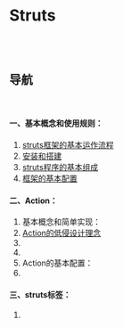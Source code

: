 # Struts

<br><br>

## 导航

<br>

#### 一、基本概念和使用规则：
1. [struts框架的基本运作流程](基本概念和使用规则/struts框架的基本运作流程.jpg)
2. [安装和搭建](基本概念和使用规则/安装和搭建.md#安装和搭建)
3. [struts程序的基本组成](基本概念和使用规则/struts程序的基本组成.md#struts程序的基本组成)
4. [框架的基本配置](基本概念和使用规则/框架的基本配置.md#框架的基本配置)

#### 二、Action：
1. 基本概念和简单实现：
  1. [Action的低侵设计理念](基本概念和简单实现/Action的低侵设计理念.md#action的低侵设计理念)
  2. []()
  3. []()
2. Action的基本配置：
  1. []()

#### 三、struts标签：
1.
